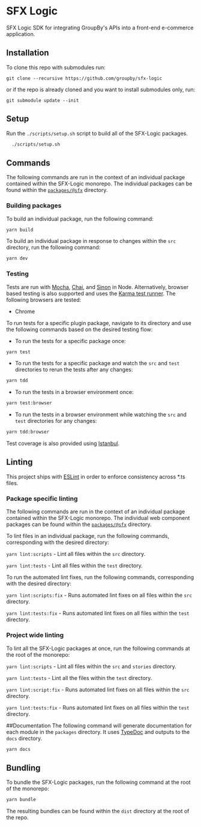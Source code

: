 # SFX Logic
SFX Logic SDK for integrating GroupBy's APIs into a front-end e-commerce application.

## Installation
To clone this repo with submodules run:
```
git clone --recursive https://github.com/groupby/sfx-logic
```
or if the repo is already cloned and you want to install submodules only, run:
```
git submodule update --init
```
## Setup
Run the `./scripts/setup.sh` script to build all of the SFX-Logic packages.
```sh
  ./scripts/setup.sh
```

## Commands
The following commands are run in the context of an individual package contained within the SFX-Logic monorepo. The individual packages can be found within the [`packages/@sfx`](packages/@sfx) directory.

### Building packages
To build an individual package, run the following command:
```sh
yarn build
```

To build an individual package in response to changes within the `src` directory, run the following command:
```sh
yarn dev
```

### Testing
Tests are run with [Mocha](https://mochajs.org/), [Chai](https://www.chaijs.com/), and [Sinon](https://sinonjs.org/) in Node. Alternatively, browser based testing is also supported and uses the [Karma test runner](https://karma-runner.github.io/latest/index.html). The following browsers are tested:

- Chrome

To run tests for a specific plugin package, navigate to its directory and use the following commands based on the desired testing flow:

- To run the tests for a specific package once:
```sh
yarn test
```
- To run the tests for a specific package and watch the `src` and `test` directories to rerun the tests after any changes:
```sh
yarn tdd
```
- To run the tests in a browser environment once:
```sh
yarn test:browser
```
- To run the tests in a browser environment while watching the `src` and `test` directories for any changes:
```sh
yarn tdd:browser
```

Test coverage is also provided using [Istanbul](https://github.com/istanbuljs/istanbuljs).

## Linting
This project ships with [ESLint](https://eslint.org/) in order to enforce consistency across *.ts files.

### Package specific linting

The following commands are run in the context of an individual package contained within the SFX-Logic monorepo. The individual web component packages can be found within the [`packages/@sfx`](packages/@sfx) directory.

To lint files in an individual package, run the following commands, corresponding with the desired directory:

`yarn lint:scripts` - Lint all files within the `src` directory.

`yarn lint:tests` - Lint all files within the `test` directory.


To run the automated lint fixes, run the following commands, corresponding with the desired directory:

`yarn lint:scripts:fix` - Runs automated lint fixes on all files within the `src` directory.

`yarn lint:tests:fix` - Runs automated lint fixes on all files within the `test` directory.


### Project wide linting

To lint all the SFX-Logic packages at once, run the following commands at the root of the monorepo:

`yarn lint:scripts` - Lint all files within the `src` and `stories` directory.

`yarn lint:tests` - Lint all the files within the `test` directory.

`yarn lint:script:fix` - Runs automated lint fixes on all files within the `src` directory.

`yarn lint:tests:fix` - Runs automated lint fixes on all files within the `test` directory.


##Documentation
The following command will generate documentation for each module in the `packages` directory. It uses [TypeDoc](https://typedoc.org/) and outputs to the `docs` directory.
```sh
yarn docs
```

## Bundling
To bundle the SFX-Logic packages, run the following command at the root of the monorepo:
```sh
yarn bundle
```

The resulting bundles can be found within the `dist` directory at the root of the repo.
